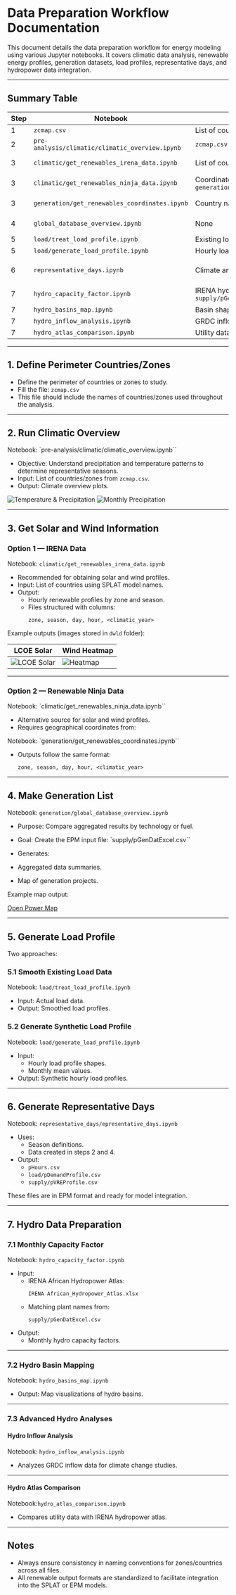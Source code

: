 # Data Preparation Workflow Documentation

This document details the data preparation workflow for energy modeling using various Jupyter notebooks. It covers climatic data analysis, renewable energy profiles, generation datasets, load profiles, representative days, and hydropower data integration.

---

## Summary Table

| Step | Notebook | Key Inputs | Key Outputs |
|------|----------|------------|-------------|
| 1 | `zcmap.csv` | List of countries/zones | Perimeter definition |
| 2 | `pre-analysis/climatic/climatic_overview.ipynb` | `zcmap.csv` | Climate overview plots |
| 3 | `climatic/get_renewables_irena_data.ipynb` | List of countries (SPLAT names) | Renewable profiles (solar, wind) |
| 3 | `climatic/get_renewables_ninja_data.ipynb` | Coordinates from `generation/get_renewables_coordinates.ipynb` | Renewable profiles (solar, wind) |
| 3 | `generation/get_renewables_coordinates.ipynb` | Country names or zones | Coordinates for Renewable Ninja |
| 4 | `global_database_overview.ipynb` | None | Generation project map, aggregated data |
| 5 | `load/treat_load_profile.ipynb` | Existing load data | Smoothed load profiles |
| 5 | `load/generate_load_profile.ipynb` | Hourly load shapes, monthly means | Synthetic load profiles |
| 6 | `representative_days.ipynb` | Climate and load profiles | `pHours.csv`, `load/pDemandProfile.csv`, `supply/pVREProfile.csv` |
| 7 | `hydro_capacity_factor.ipynb` | IRENA hydropower atlas, `supply/pGenDatExcel.csv` | Monthly hydro capacity factors |
| 7 | `hydro_basins_map.ipynb` | Basin shapefiles | Hydro basin maps |
| 7 | `hydro_inflow_analysis.ipynb` | GRDC inflow data | Inflow analysis |
| 7 | `hydro_atlas_comparison.ipynb` | Utility data, IRENA atlas | Atlas comparison plots |

---

## 1. Define Perimeter Countries/Zones

- Define the perimeter of countries or zones to study.
- Fill the file: `zcmap.csv`
- This file should include the names of countries/zones used throughout the analysis.

---

## 2. Run Climatic Overview

Notebook: `pre-analysis/climatic/climatic_overview.ipynb``
- Objective: Understand precipitation and temperature patterns to determine representative seasons.
- Input: List of countries/zones from `zcmap.csv`.
- Output: Climate overview plots.


![Temperature & Precipitation](dwld/pre-analysis/scatter_annual_spatial_means_t2m_tp.png)
![Monthly Precipitation](dwld/pre-analysis/monthly_precipitation_heatmap.png)

---

## 3. Get Solar and Wind Information

### Option 1 — IRENA Data

Notebook: `climatic/get_renewables_irena_data.ipynb`
- Recommended for obtaining solar and wind profiles.
- Input: List of countries using SPLAT model names.
- Output:
  - Hourly renewable profiles by zone and season.
  - Files structured with columns:
    ```
    zone, season, day, hour, <climatic_year>
    ```

Example outputs (images stored in `dwld` folder):

| LCOE Solar | Wind Heatmap |
|------------|--------------|
| ![LCOE Solar](dwld/pre-analysis/lcoe_solar.png) | ![Heatmap](dwld/pre-analysis/heatmap_solar.png) |

---
### Option 2 — Renewable Ninja Data

Notebook: `climatic/get_renewables_ninja_data.ipynb``
- Alternative source for solar and wind profiles.
- Requires geographical coordinates from:

Notebook: `generation/get_renewables_coordinates.ipynb``
- Outputs follow the same format:
  ```
  zone, season, day, hour, <climatic_year>
  ```
---

## 4. Make Generation List

Notebook: `generation/global_database_overview.ipynb`
- Purpose: Compare aggregated results by technology or fuel.
- Goal: Create the EPM input file: `supply/pGenDatExcel.csv``

- Generates:
- Aggregated data summaries.
- Map of generation projects.

Example map output:

[Open Power Map](dwld/pre-analysis/power_map.html)

---

## 5. Generate Load Profile

Two approaches:

### 5.1 Smooth Existing Load Data

Notebook: `load/treat_load_profile.ipynb`
- Input: Actual load data.
- Output: Smoothed load profiles.


### 5.2 Generate Synthetic Load Profile

Notebook: `load/generate_load_profile.ipynb`
- Input:
  - Hourly load profile shapes.
  - Monthly mean values.
- Output: Synthetic hourly load profiles.

---

## 6. Generate Representative Days

Notebook: `representative_days/epresentative_days.ipynb`

- Uses:
  - Season definitions.
  - Data created in steps 2 and 4.
- Output:
  - `pHours.csv`
  - `load/pDemandProfile.csv`
  - `supply/pVREProfile.csv`

These files are in EPM format and ready for model integration.

---

## 7. Hydro Data Preparation

### 7.1 Monthly Capacity Factor

Notebook: `hydro_capacity_factor.ipynb`

- Input:
  - IRENA African Hydropower Atlas:
    ```
    IRENA African_Hydropower_Atlas.xlsx
    ```
  - Matching plant names from:
    ```
    supply/pGenDatExcel.csv
    ```
- Output:
  - Monthly hydro capacity factors.

---

### 7.2 Hydro Basin Mapping

Notebook: `hydro_basins_map.ipynb`

- Output: Map visualizations of hydro basins.

---

### 7.3 Advanced Hydro Analyses

#### Hydro Inflow Analysis

Notebook: `hydro_inflow_analysis.ipynb`
- Analyzes GRDC inflow data for climate change studies.

---

#### Hydro Atlas Comparison

Notebook:`hydro_atlas_comparison.ipynb`
- Compares utility data with IRENA hydropower atlas.

---

## Notes

- Always ensure consistency in naming conventions for zones/countries across all files.
- All renewable output formats are standardized to facilitate integration into the SPLAT or EPM models.